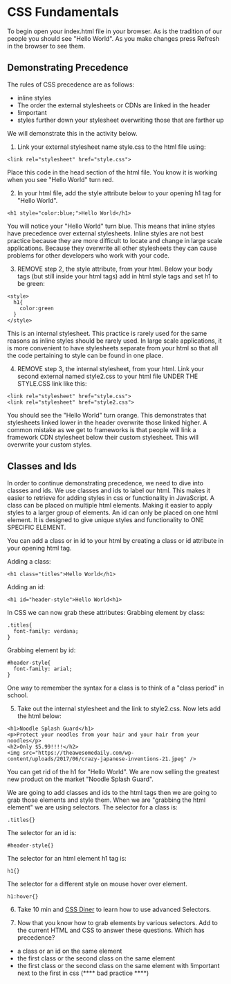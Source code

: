 # CSS Fundamentals

To begin open your index.html file in your browser. As is the tradition of our people you should see "Hello World". As you make changes press Refresh in the browser to see them.

## Demonstrating Precedence

The rules of CSS precedence are as follows:
* inline styles
* The order the external stylesheets or CDNs are linked in the header
* !important
* styles further down your stylesheet overwriting those that are farther up

We will demonstrate this in the activity below.

1. Link your external stylesheet name style.css to the html file using:
```
<link rel="stylesheet" href="style.css">
```
Place this code in the head section of the html file. You know it is working when you see "Hello World" turn red.

2. In your html file, add the style attribute below to your opening h1 tag for "Hello World".
```
<h1 style="color:blue;">Hello World</h1>
```
You will notice your "Hello World" turn blue. This means that inline styles have precedence over external stylesheets. Inline styles are not best practice because they are more difficult to locate and change in large scale applications. Because they overwrite all other stylesheets they can cause problems for other developers who work with your code.

3. REMOVE step 2, the style attribute, from your html. Below your body tags (but still inside your html tags) add in html style tags and set h1 to be green:
```
<style>
  h1{
    color:green
  }
</style>
```
This is an internal stylesheet. This practice is rarely used for the same reasons as inline styles should be rarely used. In large scale applications, it is more convenient to have stylesheets separate from your html so that all the code pertaining to style can be found in one place.

4. REMOVE step 3, the internal stylesheet, from your html. Link your second external named style2.css to your html file UNDER THE STYLE.CSS link like this:
```
<link rel="stylesheet" href="style.css">
<link rel="stylesheet" href="style2.css">
```
You should see the "Hello World" turn orange. This demonstrates that stylesheets linked lower in the header overwrite those linked higher. A common mistake as we get to frameworks is that people will link a framework CDN stylesheet below their custom stylesheet. This will overwrite your custom styles.

## Classes and Ids

In order to continue demonstrating precedence, we need to dive into classes and ids.
We use classes and ids to label our html. This makes it easier to retrieve for adding styles in css or functionality in JavaScript.
A class can be placed on multiple html elements. Making it easier to apply styles to a larger group of elements.
An id can only be placed on one html element. It is designed to give unique styles and functionality to ONE SPECIFIC ELEMENT.

You can add a class or in id to your html by creating a class or id attribute in your opening html tag.

Adding a class:
```
<h1 class="titles">Hello World</h1>
```
Adding an id:
```
<h1 id="header-style">Hello World<h1>
```
In CSS we can now grab these attributes:
Grabbing element by class:
```
.titles{
  font-family: verdana;
}
```
Grabbing element by id:
```
#header-style{
  font-family: arial;
}
```
One way to remember the syntax for a class is to think of a "class period" in school.

5. Take out the internal stylesheet and the link to style2.css. Now lets add the html below:
```
<h1>Noodle Splash Guard</h1>
<p>Protect your noodles from your hair and your hair from your noodles</p>
<h2>Only $5.99!!!!</h2>
<img src="https://theawesomedaily.com/wp-content/uploads/2017/06/crazy-japanese-inventions-21.jpeg" />
```
You can get rid of the h1 for "Hello World". We are now selling the greatest new product on the market "Noodle Splash Guard".

We are going to add classes and ids to the html tags then we are going to grab those elements and style them. When we are "grabbing the html element" we are using selectors.
The selector for a class is:
```
.titles{}
```
The selector for an id is:
```
#header-style{}
```
The selector for an html element h1 tag is:
```
h1{}
```
The selector for a different style on mouse hover over element.
```
h1:hover{}
```

6. Take 10 min and [CSS Diner](https://flukeout.github.io/) to learn how to use advanced Selectors.

7. Now that you know how to grab elements by various selectors. Add to the current HTML and CSS to answer these questions.
Which has precedence?
* a class or an id on the same element
* the first class or the second class on the same element
* the first class or the second class on the same element with !important next to the first in css
(**** bad practice ****)
